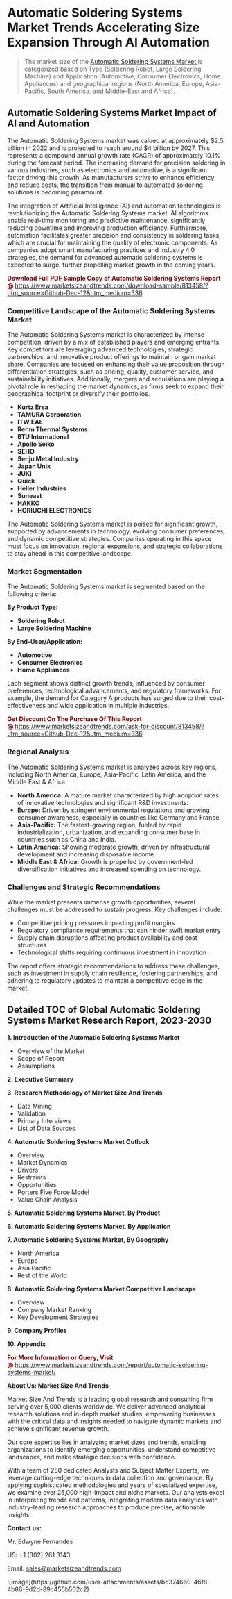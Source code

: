 <H1>Automatic Soldering Systems Market Trends Accelerating Size Expansion Through AI Automation</H1><blockquote><p>The market size of the <a href="https://www.marketsizeandtrends.com/download-sample/813458/?utm_source=Github-Dec-12&amp;utm_medium=336" target="_blank">Automatic Soldering Systems Market </a>is categorized based on Type (Soldering Robot, Large Soldering Machine) and Application (Automotive, Consumer Electronics, Home Appliances) and geographical regions (North America, Europe, Asia-Pacific, South America, and Middle-East and Africa).</p></blockquote><p><h2>Automatic Soldering Systems Market Impact of AI and Automation</h2><p>The Automatic Soldering Systems market was valued at approximately $2.5 billion in 2022 and is projected to reach around $4 billion by 2027. This represents a compound annual growth rate (CAGR) of approximately 10.1% during the forecast period. The increasing demand for precision soldering in various industries, such as electronics and automotive, is a significant factor driving this growth. As manufacturers strive to enhance efficiency and reduce costs, the transition from manual to automated soldering solutions is becoming paramount.</p><p>The integration of Artificial Intelligence (AI) and automation technologies is revolutionizing the Automatic Soldering Systems market. AI algorithms enable real-time monitoring and predictive maintenance, significantly reducing downtime and improving production efficiency. Furthermore, automation facilitates greater precision and consistency in soldering tasks, which are crucial for maintaining the quality of electronic components. As companies adopt smart manufacturing practices and Industry 4.0 strategies, the demand for advanced automatic soldering systems is expected to surge, further propelling market growth in the coming years.</p></p><p><strong><span style="color: #800000;">Download Full PDF Sample Copy of Automatic Soldering Systems Report @</span>&nbsp;</strong><a href="https://www.marketsizeandtrends.com/download-sample/813458/?utm_source=Github-Dec-12&amp;utm_medium=336">https://www.marketsizeandtrends.com/download-sample/813458/?utm_source=Github-Dec-12&amp;utm_medium=336</a></p><h3>Competitive Landscape of the Automatic Soldering Systems Market</h3><p>The Automatic Soldering Systems market is characterized by intense competition, driven by a mix of established players and emerging entrants. Key competitors are leveraging advanced technologies, strategic partnerships, and innovative product offerings to maintain or gain market share. Companies are focused on enhancing their value proposition through differentiation strategies, such as pricing, quality, customer service, and sustainability initiatives. Additionally, mergers and acquisitions are playing a pivotal role in reshaping the market dynamics, as firms seek to expand their geographical footprint or diversify their portfolios.</p><p><strong><p><ul><li>Kurtz Ersa </li><li> TAMURA Corporation </li><li> ITW EAE </li><li> Rehm Thermal Systems </li><li> BTU International </li><li> Apollo Seiko </li><li> SEHO </li><li> Senju Metal Industry </li><li> Japan Unix </li><li> JUKI </li><li> Quick </li><li> Heller Industries </li><li> Suneast </li><li> HAKKO </li><li> HORIUCHI ELECTRONICS</p></li></ul></p></strong></p><p>The Automatic Soldering Systems market is poised for significant growth, supported by advancements in technology, evolving consumer preferences, and dynamic competitive strategies. Companies operating in this space must focus on innovation, regional expansions, and strategic collaborations to stay ahead in this competitive landscape.</p><h3>Market Segmentation</h3><p>The Automatic Soldering Systems market is segmented based on the following criteria:</p><p><strong>By Product Type:</strong></p><p><strong><p><ul><li>Soldering Robot </li><li> Large Soldering Machine</p></li></ul></p></strong></p><p><strong>By End-User/Application:</strong></p><p><strong><p><ul><li>Automotive </li><li> Consumer Electronics </li><li> Home Appliances</p></li></ul></p></strong></p><p>Each segment shows distinct growth trends, influenced by consumer preferences, technological advancements, and regulatory frameworks. For example, the demand for Category A products has surged due to their cost-effectiveness and wide application in multiple industries.</p><p><strong><span style="color: #800000;">Get Discount On The Purchase Of This Report @&nbsp;</span></strong><a href="https://www.marketsizeandtrends.com/ask-for-discount/813458/?utm_source=Github-Dec-12&amp;utm_medium=336">https://www.marketsizeandtrends.com/ask-for-discount/813458/?utm_source=Github-Dec-12&amp;utm_medium=336</a></p><h3>Regional Analysis</h3><p>The Automatic Soldering Systems market is analyzed across key regions, including North America, Europe, Asia-Pacific, Latin America, and the Middle East &amp; Africa.</p><ul><li><strong>North America:</strong> A mature market characterized by high adoption rates of innovative technologies and significant R&amp;D investments.</li><li><strong>Europe:</strong> Driven by stringent environmental regulations and growing consumer awareness, especially in countries like Germany and France.</li><li><strong>Asia-Pacific:</strong> The fastest-growing region, fueled by rapid industrialization, urbanization, and expanding consumer base in countries such as China and India.</li><li><strong>Latin America:</strong> Showing moderate growth, driven by infrastructural development and increasing disposable income.</li><li><strong>Middle East &amp; Africa:</strong> Growth is propelled by government-led diversification initiatives and increased spending on technology.</li></ul><h3>Challenges and Strategic Recommendations</h3><p>While the market presents immense growth opportunities, several challenges must be addressed to sustain progress. Key challenges include:</p><ul><li>Competitive pricing pressures impacting profit margins</li><li>Regulatory compliance requirements that can hinder swift market entry</li><li>Supply chain disruptions affecting product availability and cost structures</li><li>Technological shifts requiring continuous investment in innovation</li></ul><p>The report offers strategic recommendations to address these challenges, such as investment in supply chain resilience, fostering partnerships, and adhering to regulatory updates to maintain a competitive edge in the market.</p><h2>Detailed TOC of Global Automatic Soldering Systems Market Research Report, 2023-2030</h2><p><strong>1. Introduction of the Automatic Soldering Systems Market</strong></p><ul><li>Overview of the Market</li><li>Scope of Report</li><li>Assumptions&nbsp;</li></ul><p><strong>2. Executive Summary</strong></p><p><strong>3. Research Methodology of <strong>Market Size And Trends</strong></strong></p><ul><li>Data Mining</li><li>Validation</li><li>Primary Interviews</li><li>List of Data Sources&nbsp;</li></ul><p><strong>4. Automatic Soldering Systems Market Outlook</strong></p><ul><li>Overview</li><li>Market Dynamics</li><li>Drivers</li><li>Restraints</li><li>Opportunities</li><li>Porters Five Force Model</li><li>Value Chain Analysis&nbsp;</li></ul><p><strong>5. Automatic Soldering Systems Market, By Product</strong></p><p><strong>6. Automatic Soldering Systems Market, By Application</strong></p><p><strong>7. Automatic Soldering Systems Market, By Geography</strong></p><ul><li>North America</li><li>Europe</li><li>Asia Pacific</li><li>Rest of the World&nbsp;</li></ul><p><strong>8. Automatic Soldering Systems Market Competitive Landscape</strong></p><ul><li>Overview</li><li>Company Market Ranking</li><li>Key Development Strategies&nbsp;</li></ul><p><strong>9. Company Profiles</strong></p><p><strong>10. Appendix</strong></p><p><strong><span style="color: #800000;">For More Information or Query, Visit @&nbsp;</span></strong><a href="https://www.marketsizeandtrends.com/report/automatic-soldering-systems-market/">https://www.marketsizeandtrends.com/report/automatic-soldering-systems-market/</a></p><p></p><p><strong>About Us:&nbsp;Market Size And Trends</strong></p><p>Market Size And Trends&nbsp;is a leading global research and consulting firm serving over 5,000 clients worldwide. We deliver advanced analytical research solutions and in-depth market studies, empowering businesses with the critical data and insights needed to navigate dynamic markets and achieve significant revenue growth.</p><p>Our core expertise lies in analyzing market sizes and trends, enabling organizations to identify emerging opportunities, understand competitive landscapes, and make strategic decisions with confidence.</p><p>With a team of 250 dedicated Analysts and Subject Matter Experts, we leverage cutting-edge techniques in data collection and governance. By applying sophisticated methodologies and years of specialized expertise, we examine over 25,000 high-impact and niche markets. Our analysts excel in interpreting trends and patterns, integrating modern data analytics with industry-leading research approaches to produce precise, actionable insights.</p><p><strong>Contact us:</strong></p><p>Mr. Edwyne Fernandes</p><p>US: +1 (302) 261 3143</p><p>Email: <a href="mailto:sales@marketsizeandtrends.com">sales@marketsizeandtrends.com</a>&nbsp;</p>
![image](https://github.com/user-attachments/assets/bd374660-46f8-4b86-9d2d-89c455b502c2)
